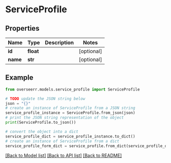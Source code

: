 # ServiceProfile


## Properties

Name | Type | Description | Notes
------------ | ------------- | ------------- | -------------
**id** | **float** |  | [optional] 
**name** | **str** |  | [optional] 

## Example

```python
from overseerr.models.service_profile import ServiceProfile

# TODO update the JSON string below
json = "{}"
# create an instance of ServiceProfile from a JSON string
service_profile_instance = ServiceProfile.from_json(json)
# print the JSON string representation of the object
print(ServiceProfile.to_json())

# convert the object into a dict
service_profile_dict = service_profile_instance.to_dict()
# create an instance of ServiceProfile from a dict
service_profile_form_dict = service_profile.from_dict(service_profile_dict)
```
[[Back to Model list]](../README.md#documentation-for-models) [[Back to API list]](../README.md#documentation-for-api-endpoints) [[Back to README]](../README.md)


